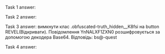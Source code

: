 Task 1 answer:

Task 2 answer:

Task 3 answer: вимкнути клас .obfuscated-truth_hidden__K8fsi на button REVEL(Відкривати).
Повідомлення YnNALXF1ZXN0 розшифровується за допомогою  декодера Base64.
Відповідь: bs@-quest

Task 4 answer: